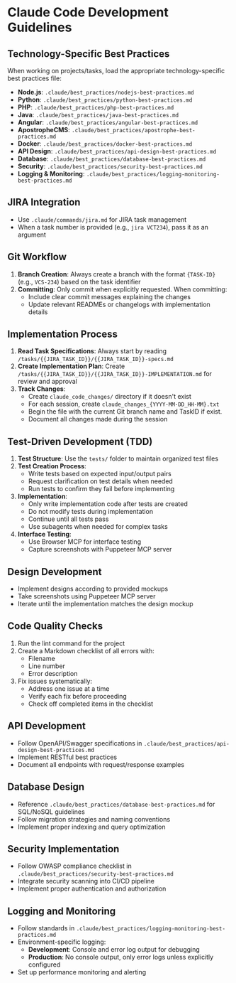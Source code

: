 # Claude Code Development Guidelines

## Technology-Specific Best Practices

When working on projects/tasks, load the appropriate technology-specific best practices file:
- **Node.js**: `.claude/best_practices/nodejs-best-practices.md`
- **Python**: `.claude/best_practices/python-best-practices.md`
- **PHP**: `.claude/best_practices/php-best-practices.md`
- **Java**: `.claude/best_practices/java-best-practices.md`
- **Angular**: `.claude/best_practices/angular-best-practices.md`
- **ApostropheCMS**: `.claude/best_practices/apostrophe-best-practices.md`
- **Docker**: `.claude/best_practices/docker-best-practices.md`
- **API Design**: `.claude/best_practices/api-design-best-practices.md`
- **Database**: `.claude/best_practices/database-best-practices.md`
- **Security**: `.claude/best_practices/security-best-practices.md`
- **Logging & Monitoring**: `.claude/best_practices/logging-monitoring-best-practices.md`

## JIRA Integration

- Use `.claude/commands/jira.md` for JIRA task management
- When a task number is provided (e.g., `jira VCT234`), pass it as an argument

## Git Workflow

1. **Branch Creation**: Always create a branch with the format `{TASK-ID}` (e.g., `VCS-234`) based on the task identifier
2. **Committing**: Only commit when explicitly requested. When committing:
   - Include clear commit messages explaining the changes
   - Update relevant READMEs or changelogs with implementation details

## Implementation Process

1. **Read Task Specifications**: Always start by reading `/tasks/{{JIRA_TASK_ID}}/{{JIRA_TASK_ID}}-specs.md`
2. **Create Implementation Plan**: Create `/tasks/{{JIRA_TASK_ID}}/{{JIRA_TASK_ID}}-IMPLEMENTATION.md` for review and approval
3. **Track Changes**: 
   - Create `claude_code_changes/` directory if it doesn't exist
   - For each session, create `claude_changes_{YYYY-MM-DD_HH-MM}.txt`
   - Begin the file with the current Git branch name and TaskID if exist.
   - Document all changes made during the session

## Test-Driven Development (TDD)

1. **Test Structure**: Use the `tests/` folder to maintain organized test files
2. **Test Creation Process**:
   - Write tests based on expected input/output pairs
   - Request clarification on test details when needed
   - Run tests to confirm they fail before implementing
3. **Implementation**:
   - Only write implementation code after tests are created
   - Do not modify tests during implementation
   - Continue until all tests pass
   - Use subagents when needed for complex tasks
4. **Interface Testing**:
   - Use Browser MCP for interface testing
   - Capture screenshots with Puppeteer MCP server

## Design Development

- Implement designs according to provided mockups
- Take screenshots using Puppeteer MCP server
- Iterate until the implementation matches the design mockup

## Code Quality Checks

1. Run the lint command for the project
2. Create a Markdown checklist of all errors with:
   - Filename
   - Line number
   - Error description
3. Fix issues systematically:
   - Address one issue at a time
   - Verify each fix before proceeding
   - Check off completed items in the checklist

## API Development

- Follow OpenAPI/Swagger specifications in `.claude/best_practices/api-design-best-practices.md`
- Implement RESTful best practices
- Document all endpoints with request/response examples

## Database Design

- Reference `.claude/best_practices/database-best-practices.md` for SQL/NoSQL guidelines
- Follow migration strategies and naming conventions
- Implement proper indexing and query optimization

## Security Implementation

- Follow OWASP compliance checklist in `.claude/best_practices/security-best-practices.md`
- Integrate security scanning into CI/CD pipeline
- Implement proper authentication and authorization

## Logging and Monitoring

- Follow standards in `.claude/best_practices/logging-monitoring-best-practices.md`
- Environment-specific logging:
  - **Development**: Console and error log output for debugging
  - **Production**: No console output, only error logs unless explicitly configured
- Set up performance monitoring and alerting